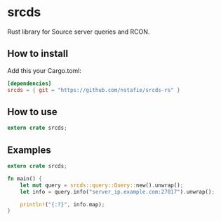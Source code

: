 # srcds

Rust library for Source server queries and RCON.

## How to install

Add this your Cargo.toml:
```toml
[dependencies]
srcds = { git = "https://github.com/nstafie/srcds-rs" }
```


## How to use
```rust
extern crate srcds;
```

## Examples

```rust
extern crate srcds;

fn main() {
    let mut query = srcds::query::Query::new().unwrap();
    let info = query.info("server_ip.example.com:27017").unwrap();

    println!("{:?}", info.map);
}

```